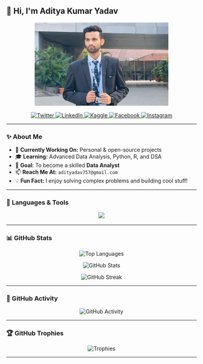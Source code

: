## 👋 Hi, I'm Aditya Kumar Yadav

<p align="center">
  <img src="https://raw.githubusercontent.com/adityadav-01/adityadav-01/main/GitHub-Profile/1732890994588.jpg" alt="Aditya Kumar Yadav" height="220"/>
</p>

<p align="center">
  <a href="https://x.com/adityadav_01?t=o3ubTGyNx8v-KFTN6IIqLg&s=09" target="_blank">
    <img src="https://img.shields.io/badge/Twitter-00acee?style=for-the-badge&logo=twitter&logoColor=white" alt="Twitter" />
  </a>
  <a href="https://www.linkedin.com/in/aditya-kumar-yadav-8b904b285" target="_blank">
    <img src="https://img.shields.io/badge/LinkedIn-0077B5?style=for-the-badge&logo=linkedin&logoColor=white" alt="LinkedIn" />
  </a>
  <a href="https://www.kaggle.com/adityadav8181" target="_blank">
    <img src="https://img.shields.io/badge/Kaggle-20BEFF?style=for-the-badge&logo=kaggle&logoColor=white" alt="Kaggle" />
  </a>
  <a href="https://www.facebook.com/share/1AHcUbtSr4/" target="_blank">
    <img src="https://img.shields.io/badge/Facebook-1877F2?style=for-the-badge&logo=facebook&logoColor=white" alt="Facebook" />
  </a>
  <a href="https://instagram.com/adityadav_01" target="_blank">
    <img src="https://img.shields.io/badge/Instagram-E4405F?style=for-the-badge&logo=instagram&logoColor=white" alt="Instagram" />
  </a>
</p>

---

### ✨ About Me

- 🔭 **Currently Working On:** Personal & open-source projects  
- 🎓 **Learning:** Advanced Data Analysis, Python, R, and DSA  
- 🎯 **Goal:** To become a skilled **Data Analyst**  
- 📫 **Reach Me At:** `adityadav757@gmail.com`  
- 💡 **Fun Fact:** I enjoy solving complex problems and building cool stuff!

---

### 🚀 Languages & Tools

<p align="center">
  <img src="https://skillicons.dev/icons?i=cpp,python,r,java,js,html,css,react,nodejs,mongodb,mysql,bootstrap,git" />
</p>

---

### 📊 GitHub Stats

<p align="center">
  <img src="https://github-readme-stats.vercel.app/api/top-langs/?username=adityadav-01&layout=compact&theme=radical&langs_count=8&hide=none" alt="Top Languages" />
</p>

<p align="center">
  <img src="https://github-readme-stats-sigma-five.vercel.app/api?username=adityadav-01&show_icons=true&theme=radical" alt="GitHub Stats" />
</p>

<p align="center">
  <img src="https://github-readme-streak-stats.herokuapp.com/?user=adityadav-01&theme=radical&hide_border=true" alt="GitHub Streak" />
</p>

---

### 🧠 GitHub Activity

<p align="center">
  <img src="https://github-profile-summary-cards.vercel.app/api/cards/profile-details?username=adityadav-01&theme=radical" alt="GitHub Activity" />
</p>

---

### 🏆 GitHub Trophies

<p align="center">
  <img src="https://github-profile-trophy.vercel.app/?username=adityadav-01&theme=radical&no-frame=false&margin-w=15" alt="Trophies" />
</p>

---

